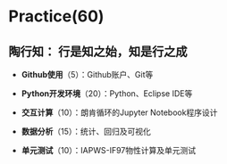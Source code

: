 

# Practice(60)

##   陶行知： 行是知之始，知是行之成 

* **Github使用**（5）：Github账户、Git等

* **Python开发环境**（20）：Python、Eclipse IDE等

* **交互计算**（10）：朗肯循环的Jupyter Notebook程序设计  

* **数据分析**（15）：统计、回归及可视化

* **单元测试**（10）：IAPWS-IF97物性计算及单元测试 
 

